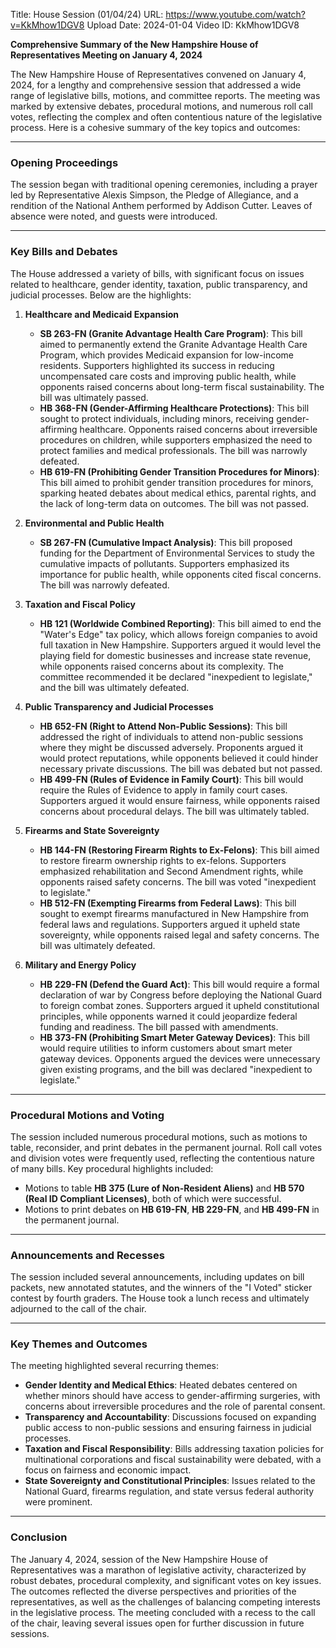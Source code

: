 Title: House Session (01/04/24)
URL: https://www.youtube.com/watch?v=KkMhow1DGV8
Upload Date: 2024-01-04
Video ID: KkMhow1DGV8

**Comprehensive Summary of the New Hampshire House of Representatives Meeting on January 4, 2024**

The New Hampshire House of Representatives convened on January 4, 2024, for a lengthy and comprehensive session that addressed a wide range of legislative bills, motions, and committee reports. The meeting was marked by extensive debates, procedural motions, and numerous roll call votes, reflecting the complex and often contentious nature of the legislative process. Here is a cohesive summary of the key topics and outcomes:

---

### **Opening Proceedings**
The session began with traditional opening ceremonies, including a prayer led by Representative Alexis Simpson, the Pledge of Allegiance, and a rendition of the National Anthem performed by Addison Cutter. Leaves of absence were noted, and guests were introduced.

---

### **Key Bills and Debates**
The House addressed a variety of bills, with significant focus on issues related to healthcare, gender identity, taxation, public transparency, and judicial processes. Below are the highlights:

1. **Healthcare and Medicaid Expansion**  
   - **SB 263-FN (Granite Advantage Health Care Program)**: This bill aimed to permanently extend the Granite Advantage Health Care Program, which provides Medicaid expansion for low-income residents. Supporters highlighted its success in reducing uncompensated care costs and improving public health, while opponents raised concerns about long-term fiscal sustainability. The bill was ultimately passed.
   - **HB 368-FN (Gender-Affirming Healthcare Protections)**: This bill sought to protect individuals, including minors, receiving gender-affirming healthcare. Opponents raised concerns about irreversible procedures on children, while supporters emphasized the need to protect families and medical professionals. The bill was narrowly defeated.
   - **HB 619-FN (Prohibiting Gender Transition Procedures for Minors)**: This bill aimed to prohibit gender transition procedures for minors, sparking heated debates about medical ethics, parental rights, and the lack of long-term data on outcomes. The bill was not passed.

2. **Environmental and Public Health**  
   - **SB 267-FN (Cumulative Impact Analysis)**: This bill proposed funding for the Department of Environmental Services to study the cumulative impacts of pollutants. Supporters emphasized its importance for public health, while opponents cited fiscal concerns. The bill was narrowly defeated.

3. **Taxation and Fiscal Policy**  
   - **HB 121 (Worldwide Combined Reporting)**: This bill aimed to end the "Water's Edge" tax policy, which allows foreign companies to avoid full taxation in New Hampshire. Supporters argued it would level the playing field for domestic businesses and increase state revenue, while opponents raised concerns about its complexity. The committee recommended it be declared "inexpedient to legislate," and the bill was ultimately defeated.

4. **Public Transparency and Judicial Processes**  
   - **HB 652-FN (Right to Attend Non-Public Sessions)**: This bill addressed the right of individuals to attend non-public sessions where they might be discussed adversely. Proponents argued it would protect reputations, while opponents believed it could hinder necessary private discussions. The bill was debated but not passed.
   - **HB 499-FN (Rules of Evidence in Family Court)**: This bill would require the Rules of Evidence to apply in family court cases. Supporters argued it would ensure fairness, while opponents raised concerns about procedural delays. The bill was ultimately tabled.

5. **Firearms and State Sovereignty**  
   - **HB 144-FN (Restoring Firearm Rights to Ex-Felons)**: This bill aimed to restore firearm ownership rights to ex-felons. Supporters emphasized rehabilitation and Second Amendment rights, while opponents raised safety concerns. The bill was voted "inexpedient to legislate."
   - **HB 512-FN (Exempting Firearms from Federal Laws)**: This bill sought to exempt firearms manufactured in New Hampshire from federal laws and regulations. Supporters argued it upheld state sovereignty, while opponents raised legal and safety concerns. The bill was ultimately defeated.

6. **Military and Energy Policy**  
   - **HB 229-FN (Defend the Guard Act)**: This bill would require a formal declaration of war by Congress before deploying the National Guard to foreign combat zones. Supporters argued it upheld constitutional principles, while opponents warned it could jeopardize federal funding and readiness. The bill passed with amendments.
   - **HB 373-FN (Prohibiting Smart Meter Gateway Devices)**: This bill would require utilities to inform customers about smart meter gateway devices. Opponents argued the devices were unnecessary given existing programs, and the bill was declared "inexpedient to legislate."

---

### **Procedural Motions and Voting**
The session included numerous procedural motions, such as motions to table, reconsider, and print debates in the permanent journal. Roll call votes and division votes were frequently used, reflecting the contentious nature of many bills. Key procedural highlights included:
- Motions to table **HB 375 (Lure of Non-Resident Aliens)** and **HB 570 (Real ID Compliant Licenses)**, both of which were successful.
- Motions to print debates on **HB 619-FN**, **HB 229-FN**, and **HB 499-FN** in the permanent journal.

---

### **Announcements and Recesses**
The session included several announcements, including updates on bill packets, new annotated statutes, and the winners of the "I Voted" sticker contest by fourth graders. The House took a lunch recess and ultimately adjourned to the call of the chair.

---

### **Key Themes and Outcomes**
The meeting highlighted several recurring themes:
- **Gender Identity and Medical Ethics**: Heated debates centered on whether minors should have access to gender-affirming surgeries, with concerns about irreversible procedures and the role of parental consent.
- **Transparency and Accountability**: Discussions focused on expanding public access to non-public sessions and ensuring fairness in judicial processes.
- **Taxation and Fiscal Responsibility**: Bills addressing taxation policies for multinational corporations and fiscal sustainability were debated, with a focus on fairness and economic impact.
- **State Sovereignty and Constitutional Principles**: Issues related to the National Guard, firearms regulation, and state versus federal authority were prominent.

---

### **Conclusion**
The January 4, 2024, session of the New Hampshire House of Representatives was a marathon of legislative activity, characterized by robust debates, procedural complexity, and significant votes on key issues. The outcomes reflected the diverse perspectives and priorities of the representatives, as well as the challenges of balancing competing interests in the legislative process. The meeting concluded with a recess to the call of the chair, leaving several issues open for further discussion in future sessions.